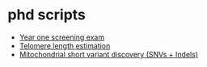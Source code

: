 # phd scripts

- [Year one screening exam](./year_one_screening_exam/)
- [Telomere length estimation](./telomere_length/)
- [Mitochondrial short variant discovery (SNVs + Indels)](./mitochondria_SNP_INDEL/)
